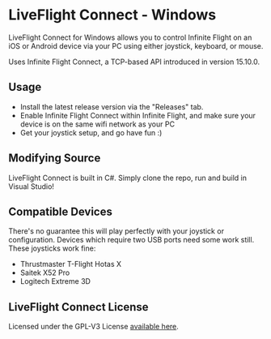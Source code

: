# LiveFlight Connect - Windows
LiveFlight Connect for Windows allows you to control Infinite Flight on an iOS or Android device via your PC using either joystick, keyboard, or mouse. 

Uses Infinite Flight Connect, a TCP-based API introduced in version 15.10.0.

Usage
------------
  * Install the latest release version via the "Releases" tab.
  * Enable Infinite Flight Connect within Infinite Flight, and make sure your device is on the same wifi network as your PC
  * Get your joystick setup, and go have fun :)


Modifying Source
------------
LiveFlight Connect is built in C#. Simply clone the repo, run and build in Visual Studio! 

Compatible Devices
------------
There's no guarantee this will play perfectly with your joystick or configuration. Devices which require two USB ports need some work still. These joysticks work fine:
  * Thrustmaster T-Flight Hotas X
  * Saitek X52 Pro
  * Logitech Extreme 3D

 
 
LiveFlight Connect License
-----------
Licensed under the GPL-V3 License <a href="https://github.com/LiveFlightApp/Connect-Windows/blob/master/LICENSE">available here</a>.